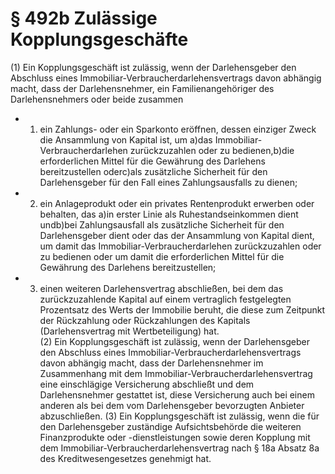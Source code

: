 # § 492b Zulässige Kopplungsgeschäfte
(1) Ein Kopplungsgeschäft ist zulässig, wenn der Darlehensgeber den Abschluss eines Immobiliar-Verbraucherdarlehensvertrags davon abhängig macht, dass der Darlehensnehmer, ein Familienangehöriger des Darlehensnehmers oder beide zusammen
* 1. ein Zahlungs- oder ein Sparkonto eröffnen, dessen einziger Zweck die Ansammlung von Kapital ist, um a)das Immobiliar-Verbraucherdarlehen zurückzuzahlen oder zu bedienen,b)die erforderlichen Mittel für die Gewährung des Darlehens bereitzustellen oderc)als zusätzliche Sicherheit für den Darlehensgeber für den Fall eines Zahlungsausfalls zu dienen;
* 2. ein Anlageprodukt oder ein privates Rentenprodukt erwerben oder behalten, das a)in erster Linie als Ruhestandseinkommen dient undb)bei Zahlungsausfall als zusätzliche Sicherheit für den Darlehensgeber dient oder das der Ansammlung von Kapital dient, um damit das Immobiliar-Verbraucherdarlehen zurückzuzahlen oder zu bedienen oder um damit die erforderlichen Mittel für die Gewährung des Darlehens bereitzustellen;
* 3. einen weiteren Darlehensvertrag abschließen, bei dem das zurückzuzahlende Kapital auf einem vertraglich festgelegten Prozentsatz des Werts der Immobilie beruht, die diese zum Zeitpunkt der Rückzahlung oder Rückzahlungen des Kapitals (Darlehensvertrag mit Wertbeteiligung) hat.  
(2) Ein Kopplungsgeschäft ist zulässig, wenn der Darlehensgeber den Abschluss eines Immobiliar-Verbraucherdarlehensvertrags davon abhängig macht, dass der Darlehensnehmer im Zusammenhang mit dem Immobiliar-Verbraucherdarlehensvertrag eine einschlägige Versicherung abschließt und dem Darlehensnehmer gestattet ist, diese Versicherung auch bei einem anderen als bei dem vom Darlehensgeber bevorzugten Anbieter abzuschließen.
(3) Ein Kopplungsgeschäft ist zulässig, wenn die für den Darlehensgeber zuständige Aufsichtsbehörde die weiteren Finanzprodukte oder -dienstleistungen sowie deren Kopplung mit dem Immobiliar-Verbraucherdarlehensvertrag nach § 18a Absatz 8a des Kreditwesengesetzes genehmigt hat.